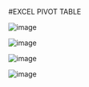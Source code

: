 #EXCEL PIVOT TABLE 


![image](https://user-images.githubusercontent.com/96520803/147092088-9b6ec953-4cc9-4a24-927e-9f33ddae07e5.png)


![image](https://user-images.githubusercontent.com/96520803/147092155-b3d67d68-84c6-4682-abaa-f65d1dc6449c.png)


![image](https://user-images.githubusercontent.com/96520803/147092180-55079695-3d7d-4ffc-b584-8ffbc8cdff4b.png)


![image](https://user-images.githubusercontent.com/96520803/147092217-9982b341-3a8d-43d5-94ec-5ed0a8e15b4a.png)
